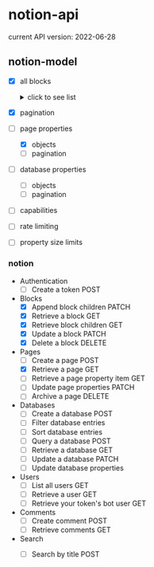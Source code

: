 # notion-api

current API version: 2022-06-28

## notion-model

- [x] all blocks
    <details>
    <summary>click to see list</summary>

    - [x] bookmark
    - [x] breadcrumb
    - [x] bulleted_list_item
    - [x] callout
    - [x] child_database
    - [x] child_page
    - [x] code
    - [x] column_list
    - [x] column
    - [x] divider
    - [x] embed
    - [x] file
    - [x] heading_1
    - [x] heading_2
    - [x] heading_3
    - [x] image
    - [x] link_preview
    - [x] numbered_list_item
    - [x] paragraph
    - [x] pdf
    - [x] quote
    - [x] synced_block
    - [x] table_of_contents
    - [x] table_row
    - [x] table
    - [x] template
    - [x] to_do
    - [x] toggle
    - [x] video

    </details>

- [x] pagination
- [ ] page properties
    - [x] objects
    - [ ] pagination
- [ ] database properties
    - [ ] objects
    - [ ] pagination
- [ ] capabilities
- [ ] rate limiting
- [ ] property size limits

### notion

- Authentication
  - [ ] Create a token POST
- Blocks
  - [x] Append block children PATCH
  - [x] Retrieve a block GET
  - [x] Retrieve block children GET
  - [x] Update a block PATCH
  - [x] Delete a block DELETE
- Pages
  - [ ] Create a page POST
  - [x] Retrieve a page GET
  - [ ] Retrieve a page property item GET
  - [ ] Update page properties PATCH
  - [ ] Archive a page DELETE
- Databases
  - [ ] Create a database POST
  - [ ] Filter database entries
  - [ ] Sort database entries
  - [ ] Query a database POST
  - [ ] Retrieve a database GET
  - [ ] Update a database PATCH
  - [ ] Update database properties
- Users
  - [ ] List all users GET
  - [ ] Retrieve a user GET
  - [ ] Retrieve your token's bot user GET
- Comments
  - [ ] Create comment POST
  - [ ] Retrieve comments GET
- Search
  - [ ] Search by title POST

